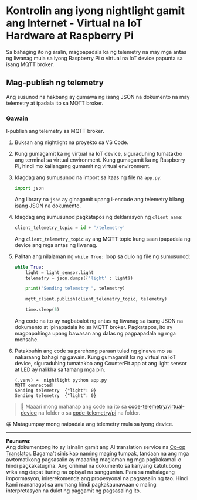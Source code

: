 <!--
CO_OP_TRANSLATOR_METADATA:
{
  "original_hash": "1226517aae5f5b6f904434670394c688",
  "translation_date": "2025-08-28T00:25:47+00:00",
  "source_file": "1-getting-started/lessons/4-connect-internet/single-board-computer-telemetry.md",
  "language_code": "tl"
}
-->
# Kontrolin ang iyong nightlight gamit ang Internet - Virtual na IoT Hardware at Raspberry Pi

Sa bahaging ito ng aralin, magpapadala ka ng telemetry na may mga antas ng liwanag mula sa iyong Raspberry Pi o virtual na IoT device papunta sa isang MQTT broker.

## Mag-publish ng telemetry

Ang susunod na hakbang ay gumawa ng isang JSON na dokumento na may telemetry at ipadala ito sa MQTT broker.

### Gawain

I-publish ang telemetry sa MQTT broker.

1. Buksan ang nightlight na proyekto sa VS Code.

1. Kung gumagamit ka ng virtual na IoT device, siguraduhing tumatakbo ang terminal sa virtual environment. Kung gumagamit ka ng Raspberry Pi, hindi mo kailangang gumamit ng virtual environment.

1. Idagdag ang sumusunod na import sa itaas ng file na `app.py`:

    ```python
    import json
    ```

    Ang library na `json` ay ginagamit upang i-encode ang telemetry bilang isang JSON na dokumento.

1. Idagdag ang sumusunod pagkatapos ng deklarasyon ng `client_name`:

    ```python
    client_telemetry_topic = id + '/telemetry'
    ```

    Ang `client_telemetry_topic` ay ang MQTT topic kung saan ipapadala ng device ang mga antas ng liwanag.

1. Palitan ang nilalaman ng `while True:` loop sa dulo ng file ng sumusunod:

    ```python
    while True:
        light = light_sensor.light
        telemetry = json.dumps({'light' : light})

        print("Sending telemetry ", telemetry)
    
        mqtt_client.publish(client_telemetry_topic, telemetry)
    
        time.sleep(5)
    ```

    Ang code na ito ay nagbabalot ng antas ng liwanag sa isang JSON na dokumento at ipinapadala ito sa MQTT broker. Pagkatapos, ito ay magpapahinga upang bawasan ang dalas ng pagpapadala ng mga mensahe.

1. Patakbuhin ang code sa parehong paraan tulad ng ginawa mo sa nakaraang bahagi ng gawain. Kung gumagamit ka ng virtual na IoT device, siguraduhing tumatakbo ang CounterFit app at ang light sensor at LED ay nalikha sa tamang mga pin.

    ```output
    (.venv) ➜  nightlight python app.py 
    MQTT connected!
    Sending telemetry  {"light": 0}
    Sending telemetry  {"light": 0}
    ```

> 💁 Maaari mong mahanap ang code na ito sa [code-telemetry/virtual-device](../../../../../1-getting-started/lessons/4-connect-internet/code-telemetry/virtual-device) na folder o sa [code-telemetry/pi](../../../../../1-getting-started/lessons/4-connect-internet/code-telemetry/pi) na folder.

😀 Matagumpay mong naipadala ang telemetry mula sa iyong device.

---

**Paunawa**:  
Ang dokumentong ito ay isinalin gamit ang AI translation service na [Co-op Translator](https://github.com/Azure/co-op-translator). Bagama't sinisikap naming maging tumpak, tandaan na ang mga awtomatikong pagsasalin ay maaaring maglaman ng mga pagkakamali o hindi pagkakatugma. Ang orihinal na dokumento sa kanyang katutubong wika ang dapat ituring na opisyal na sanggunian. Para sa mahalagang impormasyon, inirerekomenda ang propesyonal na pagsasalin ng tao. Hindi kami mananagot sa anumang hindi pagkakaunawaan o maling interpretasyon na dulot ng paggamit ng pagsasaling ito.